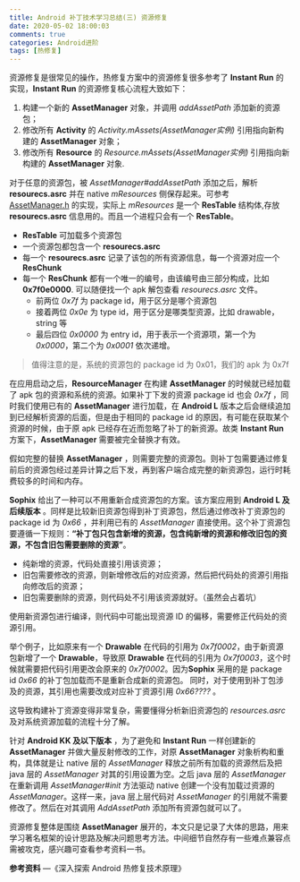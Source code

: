 ```yaml
--- 
title: Android 补丁技术学习总结(三) 资源修复
date: 2020-05-02 18:00:03
comments: true
categories: Android进阶
tags: [热修复]
---
```


资源修复是很常见的操作，热修复方案中的资源修复很多参考了 **Instant Run** 的实现，**Instant Run** 的资源修复核心流程大致如下：

1. 构建一个新的 **AssetManager** 对象，并调用 *addAssetPath* 添加新的资源包；
2. 修改所有 **Activity** 的 *Activity.mAssets(AssetManager实例)* 引用指向新构建的 **AssetManager** 对象；
3. 修改所有 **Resource** 的 *Resource.mAssets(AssetManager实例)* 引用指向新构建的 **AssetManager** 对象.

对于任意的资源包，被 *AssetManager#addAssetPath* 添加之后，解析 **resourecs.asrc** 并在 native *mResources* 侧保存起来。可参考 [AssetManager.h](https://android.googlesource.com/platform/frameworks/base/+/master/libs/androidfw/include/androidfw/AssetManager.h) 的实现，实际上 *mResources*  是一个 **ResTable** 结构体,存放 **resourecs.asrc** 信息用的。而且一个进程只会有一个  **ResTable**。

* **ResTable** 可加载多个资源包
* 一个资源包都包含一个 **resourecs.asrc** 
* 每一个 **resourecs.asrc**  记录了该包的所有资源信息，每一个资源对应一个 **ResChunk**
* 每一个 **ResChunk** 都有一个唯一的编号，由该编号由三部分构成，比如 **0x7f0e0000**. 可以随便找一个 apk 解包查看 *resourecs.asrc* 文件。
	* 前两位 *0x7f* 为 package id，用于区分是哪个资源包
	* 接着两位 *0x0e* 为 type id，用于区分是哪类型资源，比如 drawable，string 等
	* 最后四位 *0x0000* 为 entry id，用于表示一个资源项，第一个为 *0x0000*，第二个为 *0x0001* 依次递增。

> 值得注意的是，系统的资源包的 package id 为 0x01，我们的 apk 为 0x7f

在应用启动之后，**ResourceManager** 在构建 **AssetManager** 的时候就已经加载了 apk 包的资源和系统的资源。如果补丁下发的资源 package id 也会 *0x7f* ，同时我们使用已有的 **AssetManager** 进行加载，在 **Android L** 版本之后会继续追加到已经解析资源的后面，但是由于相同的 package id 的原因，有可能在获取某个资源的时候，由于原 apk 已经存在近而忽略了补丁的新资源。故类 **Instant Run** 方案下，**AssetManager** 需要被完全替换才有效。

假如完整的替换 **AssetManager** ，则需要完整的资源包。则补丁包需要通过修复前后的资源包经过差异计算之后下发，再到客户端合成完整的新资源包，运行时耗费较多的时间和内存。

**Sophix** 给出了一种可以不用重新合成资源包的方案。该方案应用到 **Android L 及后续版本** 。同样是比较新旧资源包得到补丁资源包，然后通过修改补丁资源包的 package id 为 *0x66* ，并利用已有的 *AssetManager* 直接使用。这个补丁资源包要遵循一下规则：**“补丁包只包含新增的资源，包含纯新增的资源和修改旧包的资源，不包含旧包需要删除的资源”**。

* 纯新增的资源，代码处直接引用该资源；
* 旧包需要修改的资源，则新增修改后的对应资源，然后把代码处的资源引用指向修改后的资源；
* 旧包需要删除的资源，则代码处不引用该资源就好。（虽然会占着坑）

使用新资源包进行编译，则代码中可能出现资源 ID 的偏移，需要修正代码处的资源引用。

举个例子，比如原来有一个 **Drawable** 在代码的引用为 *0x7f0002*，由于新资源包新增了一个 **Drawable**，导致原 **Drawable** 在代码的引用为 *0x7f0003*，这个时候就需要把代码引用更改会原来的 *0x7f0002*。因为**Sophix** 采用的是 package id *0x66* 的补丁包加载而不是重新合成新的资源包。 同时，对于使用到补丁包涉及的资源，其引用也需要改成对应补丁资源引用 *0x66????* 。

这导致构建补丁资源变得非常复杂，需要懂得分析新旧资源包的 *resources.asrc* 及对系统资源加载的流程十分了解。


针对 **Android KK 及以下版本** ，为了避免和 **Instant Run** 一样创建新的 **AssetManager** 并做大量反射修改的工作，对原 **AssetManager** 对象析构和重构，具体就是让 native 层的 *AssetManager* 释放之前所有加载的资源然后及把 java 层的 *AssetManager* 对其的引用设置为空。之后 java 层的 *AssetManager* 在重新调用 *AssetManager#init* 方法驱动 native 创建一个没有加载过资源的 *AssetManager*。这样一来，java 层上层代码对 *AssetManager* 的引用就不需要修改了。然后在对其调用 *AddAssetPath* 添加所有资源包就可以了。

资源修复整体是围绕 **AssetManager** 展开的，本文只是记录了大体的思路，用来学习著名框架的设计思路及解决问题思考方法。中间细节自然存有一些难点兼容点需被攻克，感兴趣可查看参考资料一书。

**参考资料** —《深入探索 Android 热修复技术原理》
